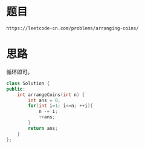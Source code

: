 # 题目
`https://leetcode-cn.com/problems/arranging-coins/`


# 思路
循环即可。

```cpp
class Solution {
public:
    int arrangeCoins(int n) {
        int ans = 0;
        for(int i=1; i<=n; ++i){
            n -= i;
            ++ans;
        }
        return ans;
    }
};
```
